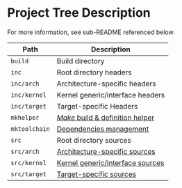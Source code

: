 # Project Tree Description

For more information, see sub-README referenced below.


| Path          | Description                                                  |
|---------------|--------------------------------------------------------------|
| `build`       | Build directory                                              |
| `inc`         | Root directory headers                                       |
| `inc/arch`    | Architecture-specific headers                                |
| `inc/kernel`  | Kernel generic/interface headers                             |
| `inc/target`  | Target-specific Headers                                      |
| `mkhelper`    | [*Make* build & definition helper](../mkhelper/README.md)    |
| `mktoolchain` | [Dependencies management](../mktoolchain/README.md)          |
| `src`         | Root directory sources                                       |
| `src/arch`    | [Architecture-specific sources](../src/arch/README.md)       |
| `src/kernel`  | [Kernel generic/interface sources](../src/kernel/README.md)  |
| `src/target`  | [Target-specific sources](../src/target/README.md)           |
